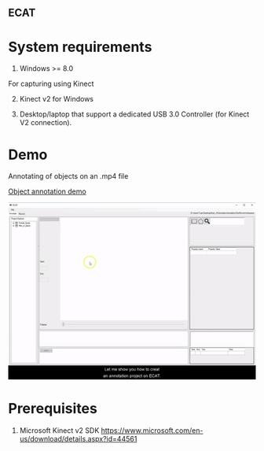 ## ECAT

# System requirements

1. Windows >= 8.0

For capturing using Kinect

2. Kinect v2 for Windows

3. Desktop/laptop that support a dedicated USB 3.0 Controller (for Kinect V2 connection).

# Demo

Annotating of objects on an .mp4 file

[Object annotation demo](miscellanous/Object_annotation.mp4)

![Object annotation demo](miscellanous/Object_annotation.gif)


# Prerequisites

1. Microsoft Kinect v2 SDK https://www.microsoft.com/en-us/download/details.aspx?id=44561




